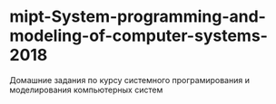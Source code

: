 # mipt-System-programming-and-modeling-of-computer-systems-2018
Домашние задания по курсу системного програмирования и моделирования компьютерных систем
